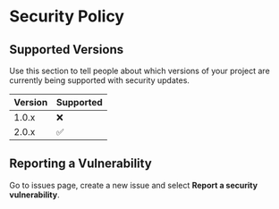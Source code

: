 # Security Policy

## Supported Versions

Use this section to tell people about which versions of your project are
currently being supported with security updates.

| Version | Supported          |
| ------- | ------------------ |
| 1.0.x   | ❌                 |
| 2.0.x   | :white_check_mark: |

## Reporting a Vulnerability

Go to issues page, create a new issue and select **Report a security vulnerability**.

